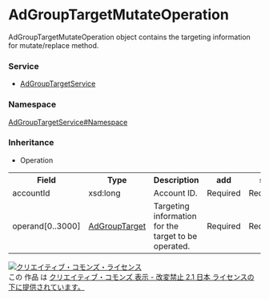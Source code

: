 # AdGroupTargetMutateOperation
AdGroupTargetMutateOperation object contains the targeting information for mutate/replace method.

### Service
+ [AdGroupTargetService](../../services/AdGroupTargetService.md)

### Namespace
[AdGroupTargetService#Namespace](../../services/AdGroupTargetService.md#namespace)

### Inheritance
+ Operation

<table>
 <tr>
  <th>Field</th>
  <th>Type</th>
  <th>Description</th>
  <th>add</th>
  <th>set</th>
  <th>remove</th>
  <th>replace</th>
 </tr>
 <tr>
  <td>accountId</td>
  <td>xsd:long</td>
  <td>Account ID.</td>
  <td>Required</td>
  <td>Required</td>
  <td>Required</td>
  <td>Required</td>
 </tr>
 <tr>
  <td>operand[0..3000]</td>
  <td><a href="./AdGroupTarget.md">AdGroupTarget</a></td>
  <td>Targeting information for the target to be operated.</td>
  <td>Required</td>
  <td>Required</td>
  <td>Required</td>
  <td>Required</td>
 </tr>
 </table>

<a rel="license" href="http://creativecommons.org/licenses/by-nd/2.1/jp/"><img alt="クリエイティブ・コモンズ・ライセンス" style="border-width:0" src="https://i.creativecommons.org/l/by-nd/2.1/jp/88x31.png" /></a><br />この 作品 は <a rel="license" href="http://creativecommons.org/licenses/by-nd/2.1/jp/">クリエイティブ・コモンズ 表示 - 改変禁止 2.1 日本 ライセンスの下に提供されています。</a>
